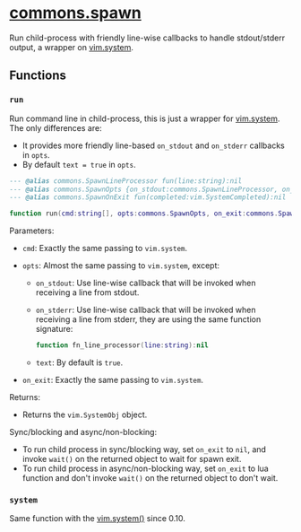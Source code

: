 <!-- markdownlint-disable MD001 MD013 MD034 MD033 MD051 MD024 -->

# [commons.spawn](https://github.com/linrongbin16/commons.nvim/blob/main/lua/commons/spawn.lua)

Run child-process with friendly line-wise callbacks to handle stdout/stderr output, a wrapper on [vim.system](<https://neovim.io/doc/user/lua.html#vim.system()>).

## Functions

### `run`

Run command line in child-process, this is just a wrapper for [vim.system](<https://neovim.io/doc/user/lua.html#vim.system()>). The only differences are:

- It provides more friendly line-based `on_stdout` and `on_stderr` callbacks in `opts`.
- By default `text = true` in `opts`.

```lua
--- @alias commons.SpawnLineProcessor fun(line:string):nil
--- @alias commons.SpawnOpts {on_stdout:commons.SpawnLineProcessor, on_stderr:commons.SpawnLineProcessor, [string]:any}
--- @alias commons.SpawnOnExit fun(completed:vim.SystemCompleted):nil

function run(cmd:string[], opts:commons.SpawnOpts, on_exit:commons.SpawnOnExit?):vim.SystemObj
```

Parameters:

- `cmd`: Exactly the same passing to `vim.system`.
- `opts`: Almost the same passing to `vim.system`, except:

  - `on_stdout`: Use line-wise callback that will be invoked when receiving a line from stdout.
  - `on_stderr`: Use line-wise callback that will be invoked when receiving a line from stderr, they are using the same function signature:

    ```lua
    function fn_line_processor(line:string):nil
    ```

  - `text`: By default is `true`.

- `on_exit`: Exactly the same passing to `vim.system`.

Returns:

- Returns the `vim.SystemObj` object.

Sync/blocking and async/non-blocking:

- To run child process in sync/blocking way, set `on_exit` to `nil`, and invoke `wait()` on the returned object to wait for spawn exit.
- To run child process in async/non-blocking way, set `on_exit` to lua function and don't invoke `wait()` on the returned object to don't wait.

### `system`

Same function with the [vim.system()](<https://neovim.io/doc/user/lua.html#vim.system()>) since 0.10.
